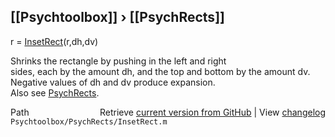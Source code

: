 ## [[Psychtoolbox]] &#8250; [[PsychRects]]

r = [InsetRect](InsetRect)(r,dh,dv)  
  
Shrinks the rectangle by pushing in the left and right  
sides, each by the amount dh, and the top and bottom by the amount dv.  
Negative values of dh and dv produce expansion.  
Also see [PsychRects](PsychRects).  




<div class="code_header" style="text-align:right;">
  <span style="float:left;">Path&nbsp;&nbsp;</span> <span class="counter">Retrieve <a href=
  "https://raw.github.com/Psychtoolbox-3/Psychtoolbox-3/beta/Psychtoolbox/PsychRects/InsetRect.m">current version from GitHub</a> | View <a href=
  "https://github.com/Psychtoolbox-3/Psychtoolbox-3/commits/beta/Psychtoolbox/PsychRects/InsetRect.m">changelog</a></span>
</div>
<div class="code">
  <code>Psychtoolbox/PsychRects/InsetRect.m</code>
</div>

